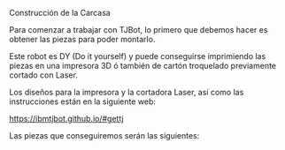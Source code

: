 
Construcción de la Carcasa

Para comenzar a trabajar con TJBot, lo primero que debemos hacer es obtener las piezas para poder montarlo.


Este robot es DY (Do it yourself) y puede conseguirse imprimiendo las piezas en una impresora 3D ó también de cartón troquelado previamente cortado con Laser.

Los diseños para la impresora y la cortadora Laser, así como las instrucciones están en la siguiente web:

https://ibmtjbot.github.io/#gettj

Las piezas que conseguiremos serán las siguientes:
